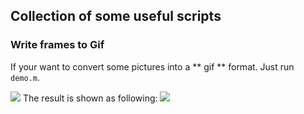 ## Collection of some useful scripts

### Write frames to Gif

If your want to convert some pictures into a ** gif ** format. Just run `demo.m`.

![](http://p73slabes.bkt.clouddn.com/figs.png)
The result is shown as following:
![](http://p73slabes.bkt.clouddn.com/out.gif)
